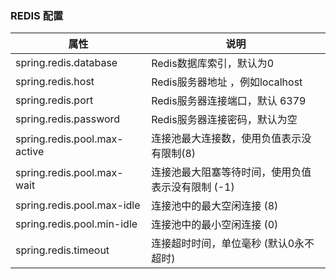 ﻿### REDIS 配置  
属性 | 说明  
------------ | -------------  
spring.redis.database | Redis数据库索引，默认为0
spring.redis.host | Redis服务器地址 ，例如localhost 
spring.redis.port | Redis服务器连接端口，默认 6379
spring.redis.password | Redis服务器连接密码，默认为空
spring.redis.pool.max-active | 连接池最大连接数，使用负值表示没有限制(8)
spring.redis.pool.max-wait | 连接池最大阻塞等待时间，使用负值表示没有限制 (-1)
spring.redis.pool.max-idle | 连接池中的最大空闲连接 (8)
spring.redis.pool.min-idle | 连接池中的最小空闲连接 (0)
spring.redis.timeout | 连接超时时间，单位毫秒 (默认0永不超时)